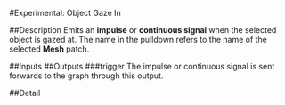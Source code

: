 #Experimental: Object Gaze In

##Description
Emits an **impulse** or **continuous signal** when the selected object is gazed at. The name in the pulldown refers to the name of the selected **Mesh** patch.

##Inputs
##Outputs
###trigger
The impulse or continuous signal is sent forwards to the graph through this output.

##Detail

